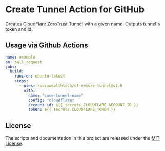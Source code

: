 # Create Tunnel Action for GitHub

Creates CloudFlare ZeroTrust Tunnel with a given name. Outputs tunnel's token and id.

## Usage via Github Actions

```yaml
name: example
on: pull_request
jobs:
  build:
    runs-on: ubuntu-latest
    steps:
      - uses: kourawealthtech/cf-ensure-tunnel@v1.0
        with:
          name: "some-tunnel-name"
          config: "cloudflare"
          account_id: ${{ secrets.CLOUDFLARE_ACCOUNT_ID }}
          token: ${{ secrets.CLOUDFLARE_TOKEN }}
```

## License

The scripts and documentation in this project are released under the [MIT License](LICENSE).
